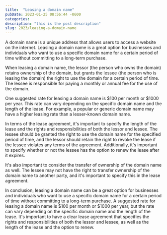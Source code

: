 ```yaml
---
title:  "Leasing a domain name"
pubDate: 2023-01-25 08:56:44 -0600
categories: 
description: "this is the post description"
slug: 2023/leasing-a-domain-name
---
```

A domain name is a unique address that allows users to access a website on the internet. Leasing a domain name is a great option for businesses and individuals who want to use a specific domain name for a certain period of time without committing to a long-term purchase.

When leasing a domain name, the lessor (the person who owns the domain) retains ownership of the domain, but grants the lessee (the person who is leasing the domain) the right to use the domain for a certain period of time. The lessee is responsible for paying a monthly or annual fee for the use of the domain.

One suggested rate for leasing a domain name is $100 per month or $1000 per year. This rate can vary depending on the specific domain name and the length of the lease. For example, a popular or generic domain name may have a higher leasing rate than a lesser-known domain name.

In terms of the lease agreement, it's important to specify the length of the lease and the rights and responsibilities of both the lessor and lessee. The lessee should be granted the right to use the domain name for the specified period of time, and the lessor should retain the right to revoke the lease if the lessee violates any terms of the agreement. Additionally, it's important to specify whether or not the lessee has the option to renew the lease after it expires.

It's also important to consider the transfer of ownership of the domain name as well. The lessee may not have the right to transfer ownership of the domain name to another party, and it's important to specify this in the lease agreement.

In conclusion, leasing a domain name can be a great option for businesses and individuals who want to use a specific domain name for a certain period of time without committing to a long-term purchase. A suggested rate for leasing a domain name is $100 per month or $1000 per year, but the rate can vary depending on the specific domain name and the length of the lease. It's important to have a clear lease agreement that specifies the rights and responsibilities of both the lessor and lessee, as well as the length of the lease and the option to renew.